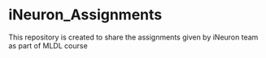 # iNeuron_Assignments
This repository is created to share the assignments given by iNeuron team as part of MLDL course
